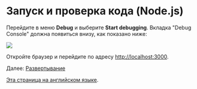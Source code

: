 # Запуск и проверка кода (Node.js)

Перейдите в меню **Debug** и выберите **Start debugging**. Вкладка "Debug Console" должна появиться внизу, как показано ниже:

![](_media/nodejs/vs_code_debug.png) 

Откройте браузер и перейдите по адресу [http://localhost:3000](http://localhost:3000).

Далее: [Развертывание](deployment/)

[Эта страница на английском языке](https://learnforge.autodesk.io/#/environment/rundebug/nodejs_da).
